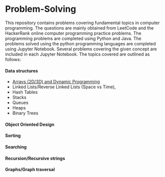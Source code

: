 # Problem-Solving
This repository contains problems covering fundamental topics in computer programming. The questions are mainly obtained from LeetCode and the HackerRank online computer programming practice problems. 
The programming problems are completed using Python and Java. The problems solved using the python programming languages are completed using Jupyter Notebook. Several problems covering the given concept are included in each Jupyter Notebook. The topics covered are outlined as follows:


#### Data structures 
  - [Arrays (2D/3D) and Dynamic Programming](https://github.com/mubarekabdela/Problem-Solving/tree/master/ArraysAndDynamicProgramming)
  - Linked Lists/Reverse Linked Lists (Space vs Time), 
  - Hash Tables
  - Stacks
  - Queues
  - Heaps
  - Binary Trees
#### Object Oriented Design
#### Sorting
#### Searching
#### Recursion/Recursive strings
#### Graphs/Graph traversal
